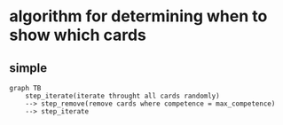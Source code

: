 # algorithm for determining when to show which cards

## simple

```mermaid
graph TB
    step_iterate(iterate throught all cards randomly)
    --> step_remove(remove cards where competence = max_competence)
    --> step_iterate
```
